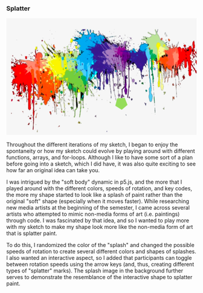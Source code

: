 ### Splatter
![Gracie Meisel](images/screenshot.png?raw=true "Gracie Meisel")

Throughout the different iterations of my sketch, I began to enjoy the spontaneity or how my sketch could evolve by playing around with different functions, arrays, and for-loops. Although I like to have some sort of a plan before going into a sketch, which I did have, it was also quite exciting to see how far an original idea can take you.

I was intrigued by the "soft body" dynamic in p5.js, and the more that I played around with the different colors, speeds of rotation, and key codes, the more my shape started to look like a splash of paint rather than the original "soft" shape (especially when it moves faster). While researching new media artists at the beginning of the semester, I came across several artists who attempted to mimic non-media forms of art (i.e. paintings) through code. I was fascinated by that idea, and so I wanted to play more with my sketch to make my shape look more like the non-media form of art that is splatter paint. 

To do this, I randomized the color of the "splash" and changed the possible speeds of rotation to create several different colors and shapes of splashes. I also wanted an interactive aspect, so I added that participants can toggle between rotation speeds using the arrow keys (and, thus, creating different types of "splatter" marks). The splash image in the background further serves to demonstrate the resemblance of the interactive shape to splatter paint. 
